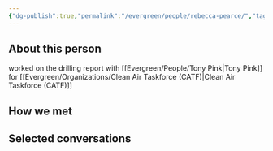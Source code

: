 ```yaml
---
{"dg-publish":true,"permalink":"/evergreen/people/rebecca-pearce/","tags":["people"]}
---
```


## About this person
worked on the drilling report with [[Evergreen/People/Tony Pink\|Tony Pink]] for [[Evergreen/Organizations/Clean Air Taskforce (CATF)\|Clean Air Taskforce (CATF)]]

## How we met


## Selected conversations
